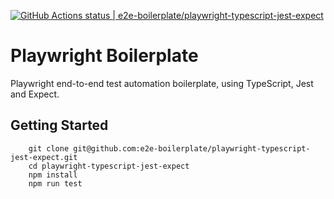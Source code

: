 [![GitHub Actions status | e2e-boilerplate/playwright-typescript-jest-expect](https://github.com/e2e-boilerplate/playwright-typescript-jest-expect/workflows/playwright-typescript-jest-expect/badge.svg)](https://github.com/e2e-boilerplate/playwright-typescript-jest-expect/actions?workflow=playwright-typescript-jest-expect)

# Playwright Boilerplate

Playwright end-to-end test automation boilerplate, using TypeScript, Jest and Expect.

## Getting Started

    	git clone git@github.com:e2e-boilerplate/playwright-typescript-jest-expect.git
    	cd playwright-typescript-jest-expect
    	npm install
    	npm run test
